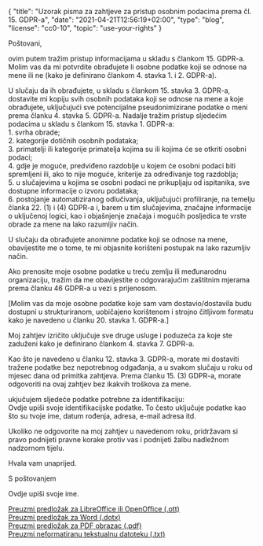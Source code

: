 {
    "title": "Uzorak pisma za zahtjeve za pristup osobnim podacima prema čl. 15. GDPR-a",
    "date": "2021-04-21T12:56:19+02:00",
    "type": "blog",
    "license": "cc0-10",
    "topic": "use-your-rights"
}

<div class="blog-letter">
<p>Poštovani,</p>

<p>ovim putem tražim pristup informacijama u skladu s člankom 15. GDPR-a. Molim vas da mi potvrdite obrađujete li osobne podatke koji se odnose na mene ili ne (kako je definirano člankom 4. stavka 1. i 2. GDPR-a).</p>

<p>U slučaju da ih obrađujete, u skladu s člankom 15. stavka 3. GDPR-a, dostavite mi kopiju svih osobnih podataka koji se odnose na mene a koje obrađujete, uključujući sve potencijalne pseudonimizirane podatke o meni prema članku 4. stavka 5. GDPR-a. Nadalje tražim pristup sljedećim podacima u skladu s člankom 15. stavka 1. GDPR-a:<br>
1. svrha obrade;<br>
2. kategorije dotičnih osobnih podataka;<br>
3. primatelji ili kategorije primatelja kojima su ili kojima će se otkriti osobni podaci;<br>
4. gdje je moguće, predviđeno razdoblje u kojem će osobni podaci biti spremljeni ili, ako to nije moguće, kriterije za određivanje tog razdoblja;<br>
5. u slučajevima u kojima se osobni podaci ne prikupljaju od ispitanika, sve dostupne informacije o izvoru podataka;<br>
6. postojanje automatiziranog odlučivanja, uključujući profiliranje, na temelju članka 22. (1) i (4) GDPR-a i, barem u tim slučajevima, značajne informacije o uključenoj logici, kao i objašnjenje značaja i mogućih posljedica te vrste obrade za mene na lako razumljiv način.</p>

<p>U slučaju da obrađujete anonimne podatke koji se odnose na mene, obavijestite me o tome, te mi objasnite korišteni postupak na lako razumljiv način.</p>

<p>Ako prenosite moje osobne podatke u treću zemlju ili međunarodnu organizaciju, tražim da me obavijestite o odgovarajućim zaštitnim mjerama prema članku 46 GDPR-a u vezi s prijenosom.</p>

<p>[Molim vas da moje osobne podatke koje sam vam dostavio/dostavila budu dostupni u strukturiranom, uobičajeno korištenom i strojno čitljivom formatu kako je navedeno u članku 20. stavka 1. GDPR-a.]</p>

<p>Moj zahtjev izričito uključuje sve druge usluge i poduzeća za koje ste zaduženi kako je definirano člankom 4. stavka 7. GDPR-a.</p>

<p>Kao što je navedeno u članku 12. stavka 3. GDPR-a, morate mi dostaviti tražene podatke bez nepotrebnog odgađanja, a u svakom slučaju u roku od mjesec dana od primitka zahtjeva. Prema članku 15. (3) GDPR-a, morate odgovoriti na ovaj zahtjev bez ikakvih troškova za mene.</p>

<p>ukjučujem sljedeće podatke potrebne za identifikaciju:<br>
<span class="blog-letter-fill-in">Ovdje upiši svoje identifikacijske podatke. To često uključuje podatke kao što su tvoje ime, datum rođenja, adresa, e-mail adresa itd.</span></p>

<p>Ukoliko ne odgovorite na moj zahtjev u navedenom roku, pridržavam si pravo podnijeti pravne korake protiv vas i podnijeti žalbu nadležnom nadzornom tijelu.</p>

<p>Hvala vam unaprijed.</p>

<p>S poštovanjem</p>

<p><span class="blog-letter-fill-in">Ovdje upiši svoje ime.</span></p>
</div>

<a href="/downloads/uzorak-pismo-gdpr-pristup-zahtjev-osobnipodaci.org.ott" class="button button-primary" style="margin-bottom: 10px;">Preuzmi predložak za LibreOffice ili OpenOffice (.ott)</a><br>
<a href="/downloads/uzorak-pismo-gdpr-pristup-zahtjev-osobnipodaci.org.dotx" class="button button-secondary" style="margin-bottom: 10px;">Preuzmi predložak za Word (.dotx)</a><br>
<a href="/downloads/uzorak-pismo-gdpr-pristup-zahtjev-osobnipodaci.org.pdf" class="button button-secondary" style="margin-bottom: 10px;">Preuzmi predložak za PDF obrazac (.pdf)</a><br>
<a href="/downloads/uzorak-pismo-gdpr-pristup-zahtjev-osobnipodaci.org.txt" class="button button-secondary">Preuzmi neformatiranu tekstualnu datoteku (.txt)</a>
